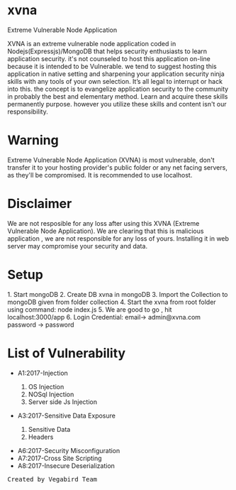 # xvna
Extreme Vulnerable Node Application

XVNA is an extreme vulnerable node application coded in Nodejs(Expressjs)/MongoDB that helps security enthusiasts to learn application security. it's not counseled to host this application on-line because it is intended to be Vulnerable. we tend to suggest hosting this application in native setting and sharpening your application security ninja skills with any tools of your own selection. It’s all legal to interrupt or hack into this. the concept is to evangelize application security to the community in probably the best and elementary method. Learn and acquire these skills permanently purpose. however you utilize these skills and content isn't our responsibility.

<h1>Warning</h1>
Extreme Vulnerable Node Application (XVNA) is most vulnerable, don't transfer it to your hosting provider's public folder or any net facing servers, as they'll be compromised. It is recommended to use localhost.

<h1>Disclaimer</h1>
We are not resposible for any loss after using this XVNA (Extreme Vulnerable Node Application). We are clearing that this is malicious application , we are not responsible for any loss of yours. Installing it in web server may compromise your security and data.

<h1>Setup</h1>
1. Start mongoDB
2. Create DB xvna in mongoDB
3. Import the Collection to mongoDB given from folder collection
4. Start the xvna from root folder using command: node index.js
5. We are good to go , hit localhost:3000/app
6. Login Credential: email-> admin@xvna.com password -> password

<h1>List of Vulnerability</h1>
<ul>
  <li>A1:2017-Injection</li>
  <ol>
    <li>OS Injection</li>
    <li>NOSql Injection</li>
    <li>Server side Js Injection</li>
 </ol>
</ul>
<ul>
  <li>A3:2017-Sensitive Data Exposure</li>
  <ol>
    <li>Sensitive Data</li>
    <li>Headers</li>    
 </ol>
 </ul>
 <ul>
  <li>A6:2017-Security Misconfiguration</li>
  <li>A7:2017-Cross Site Scripting</li>
  <li>A8:2017-Insecure Deserialization</li>
</ul>




<pre>Created by Vegabird Team</pre>
